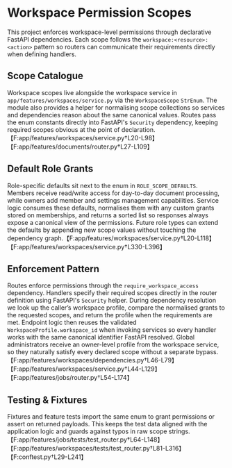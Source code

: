 # Workspace Permission Scopes

This project enforces workspace-level permissions through declarative FastAPI
dependencies. Each scope follows the `workspace:<resource>:<action>` pattern so
routers can communicate their requirements directly when defining handlers.

## Scope Catalogue

Workspace scopes live alongside the workspace service in
`app/features/workspaces/service.py` via the `WorkspaceScope` `StrEnum`. The
module also provides a helper for normalising scope collections so services and
dependencies reason about the same canonical values. Routes pass the enum
constants directly into FastAPI's `Security` dependency, keeping required scopes
obvious at the point of declaration.【F:app/features/workspaces/service.py†L20-L98】【F:app/features/documents/router.py†L27-L109】

## Default Role Grants

Role-specific defaults sit next to the enum in `ROLE_SCOPE_DEFAULTS`. Members
receive read/write access for day-to-day document processing, while owners add
member and settings management capabilities. Service logic consumes these
defaults, normalises them with any custom grants stored on memberships, and
returns a sorted list so responses always expose a canonical view of the
permissions. Future role types can extend the defaults by appending new scope
values without touching the dependency graph.【F:app/features/workspaces/service.py†L20-L118】【F:app/features/workspaces/service.py†L330-L396】

## Enforcement Pattern

Routes enforce permissions through the `require_workspace_access` dependency.
Handlers specify their required scopes directly in the router definition using
FastAPI's `Security` helper. During dependency resolution we look up the
caller’s workspace profile, compare the normalised grants to the requested
scopes, and return the profile when the requirements are met. Endpoint logic
then reuses the validated `WorkspaceProfile.workspace_id` when invoking
services so every handler works with the same canonical identifier FastAPI
resolved. Global
administrators receive an owner-level profile from the workspace service, so
they naturally satisfy every declared scope without a separate bypass.【F:app/features/workspaces/dependencies.py†L46-L79】【F:app/features/workspaces/service.py†L44-L129】【F:app/features/jobs/router.py†L54-L174】

## Testing & Fixtures

Fixtures and feature tests import the same enum to grant permissions or assert
on returned payloads. This keeps the test data aligned with the application
logic and guards against typos in raw scope strings.【F:app/features/jobs/tests/test_router.py†L64-L148】【F:app/features/workspaces/tests/test_router.py†L81-L316】【F:conftest.py†L29-L241】

